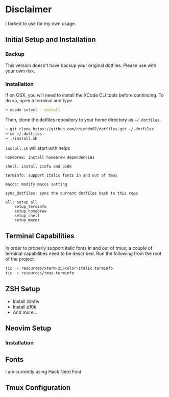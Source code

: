 # Disclaimer

I forked to use for my own usage.

## Initial Setup and Installation

### Backup

This version doesn't have backup your original dotfiles. Please use with your own risk.

### Installation

If on OSX, you will need to install the XCode CLI tools before continuing. To do so, open a terminal and type

```bash
➜ xcode-select --install
```

Then, clone the dotfiles repository to your home directory as `~/.dotfiles`. 

```bash
➜ git clone https://github.com/chiendo97/dotfiles.git ~/.dotfiles
➜ cd ~/.dotfiles
➜ ./install.sh
```

`install.sh` will start with helps

    homebrew: install homebrew dependencies

    shell: install zimfw and p10k

    terminfo: support italic fonts in and out of tmux

    macos: modify macos setting

    sync_dotfiles: sync the current dotfiles back to this repo

    all: setup all
        setup_terminfo
        setup_homebrew
        setup_shell
        setup_macos


## Terminal Capabilities

In order to properly support italic fonts in and out of tmux, a couple of terminal capabilities need to be described. Run the following from the root of the project:

```bash
tic -x resources/xterm-256color-italic.terminfo
tic -x resources/tmux.terminfo
```

## ZSH Setup

* Install zimfw
* Install p10k
* And more...

## Neovim Setup

### Installation

## Fonts

I am currently using Hack Nerd Font

## Tmux Configuration


